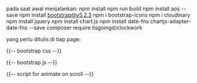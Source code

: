 pada saat awal menjalankan:
npm install
npm run build
npm install aos --save
npm install bootstrap@v5.2.3
npm i bootstrap-icons
npm i cloudinary
npm install jquery
npm install chart.js
npm install date-fns chartjs-adapter-date-fns --save
composer require itsgoingd/clockwork

yang perlu ditulis di tiap page:

{{-- bootstrap css --}}
<link rel="stylesheet" href="node_modules/bootstrap/dist/css/bootstrap.min.css">
<link rel="stylesheet" href="node_modules/bootstrap-icons/font/bootstrap-icons.css">
<link rel="stylesheet" href="node_modules/aos/dist/aos.css">

{{-- bootstrap js --}}
<script src="node_modules/aos/dist/aos.js"></script>
<script src="node_modules/bootstrap/dist/js/bootstrap.bundle.min.js"></script>

{{-- script for animate on scroll --}}
<script>
    AOS.init();
</script>
